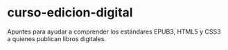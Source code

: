 # curso-edicion-digital
Apuntes para ayudar a comprender los estándares EPUB3, HTML5 y CSS3 a quienes publican libros digitales.
